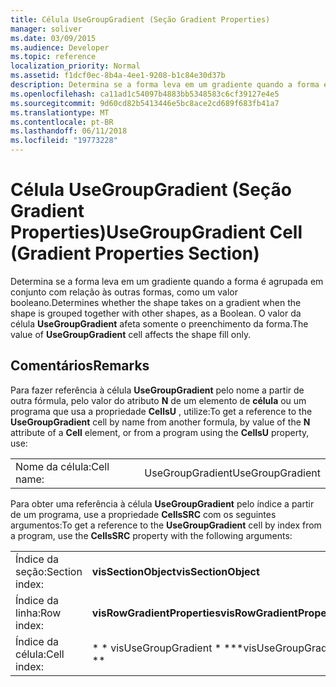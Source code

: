 ```yaml
---
title: Célula UseGroupGradient (Seção Gradient Properties)
manager: soliver
ms.date: 03/09/2015
ms.audience: Developer
ms.topic: reference
localization_priority: Normal
ms.assetid: f1dcf0ec-8b4a-4ee1-9208-b1c84e30d37b
description: Determina se a forma leva em um gradiente quando a forma é agrupada em conjunto com relação às outras formas, como um valor booleano. O valor da célula UseGroupGradient afeta somente o preenchimento da forma.
ms.openlocfilehash: ca11ad1c54097b4883bb5348583c6cf39127e4e5
ms.sourcegitcommit: 9d60cd82b5413446e5bc8ace2cd689f683fb41a7
ms.translationtype: MT
ms.contentlocale: pt-BR
ms.lasthandoff: 06/11/2018
ms.locfileid: "19773228"
---
```

# <a name="usegroupgradient-cell-gradient-properties-section"></a><span data-ttu-id="c70b3-104">Célula UseGroupGradient (Seção Gradient Properties)</span><span class="sxs-lookup"><span data-stu-id="c70b3-104">UseGroupGradient Cell (Gradient Properties Section)</span></span>

<span data-ttu-id="c70b3-105">Determina se a forma leva em um gradiente quando a forma é agrupada em conjunto com relação às outras formas, como um valor booleano.</span><span class="sxs-lookup"><span data-stu-id="c70b3-105">Determines whether the shape takes on a gradient when the shape is grouped together with other shapes, as a Boolean.</span></span> <span data-ttu-id="c70b3-106">O valor da célula **UseGroupGradient** afeta somente o preenchimento da forma.</span><span class="sxs-lookup"><span data-stu-id="c70b3-106">The value of **UseGroupGradient** cell affects the shape fill only.</span></span> 
  
## <a name="remarks"></a><span data-ttu-id="c70b3-107">Comentários</span><span class="sxs-lookup"><span data-stu-id="c70b3-107">Remarks</span></span>

<span data-ttu-id="c70b3-108">Para fazer referência à célula **UseGroupGradient** pelo nome a partir de outra fórmula, pelo valor do atributo **N** de um elemento de **célula** ou um programa que usa a propriedade **CellsU** , utilize:</span><span class="sxs-lookup"><span data-stu-id="c70b3-108">To get a reference to the **UseGroupGradient** cell by name from another formula, by value of the **N** attribute of a **Cell** element, or from a program using the **CellsU** property, use:</span></span> 
  
|||
|:-----|:-----|
| <span data-ttu-id="c70b3-109">Nome da célula:</span><span class="sxs-lookup"><span data-stu-id="c70b3-109">Cell name:</span></span>  <br/> | <span data-ttu-id="c70b3-110">UseGroupGradient</span><span class="sxs-lookup"><span data-stu-id="c70b3-110">UseGroupGradient</span></span>  <br/> |
   
<span data-ttu-id="c70b3-111">Para obter uma referência à célula **UseGroupGradient** pelo índice a partir de um programa, use a propriedade **CellsSRC** com os seguintes argumentos:</span><span class="sxs-lookup"><span data-stu-id="c70b3-111">To get a reference to the **UseGroupGradient** cell by index from a program, use the **CellsSRC** property with the following arguments:</span></span> 
  
|||
|:-----|:-----|
| <span data-ttu-id="c70b3-112">Índice da seção:</span><span class="sxs-lookup"><span data-stu-id="c70b3-112">Section index:</span></span>  <br/> |<span data-ttu-id="c70b3-113">**visSectionObject**</span><span class="sxs-lookup"><span data-stu-id="c70b3-113">**visSectionObject**</span></span> <br/> |
| <span data-ttu-id="c70b3-114">Índice da linha:</span><span class="sxs-lookup"><span data-stu-id="c70b3-114">Row index:</span></span>  <br/> |<span data-ttu-id="c70b3-115">**visRowGradientProperties**</span><span class="sxs-lookup"><span data-stu-id="c70b3-115">**visRowGradientProperties**</span></span> <br/> |
| <span data-ttu-id="c70b3-116">Índice da célula:</span><span class="sxs-lookup"><span data-stu-id="c70b3-116">Cell index:</span></span>  <br/> |<span data-ttu-id="c70b3-117">* * visUseGroupGradient * *</span><span class="sxs-lookup"><span data-stu-id="c70b3-117">**visUseGroupGradient **</span></span> <br/> |
   

